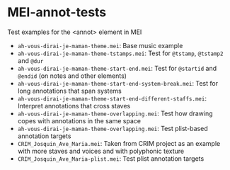 # MEI-annot-tests
Test examples for the &lt;annot> element in MEI
- `ah-vous-dirai-je-maman-theme.mei`: Base music example
- `ah-vous-dirai-je-maman-theme-tstamps.mei`: Test for `@tstamp`, `@tstamp2` and `@dur` 
- `ah-vous-dirai-je-maman-theme-start-end.mei`: Test for `@startid` and `@endid` (on notes and other elements)
- `ah-vous-dirai-je-maman-theme-start-end-system-break.mei`: Test for long annotations that span systems
- `ah-vous-dirai-je-maman-theme-start-end-different-staffs.mei`: Interpret annotations that cross staves
- `ah-vous-dirai-je-maman-theme-overlapping.mei`: Test how drawing copes with annotations in the same space
- `ah-vous-dirai-je-maman-theme-overlapping.mei`: Test plist-based annotation targets
- `CRIM_Josquin_Ave_Maria.mei`: Taken from CRIM project as an example with more staves and voices and with polyphonic texture
- `CRIM_Josquin_Ave_Maria-plist.mei`: Test plist annotation targets

